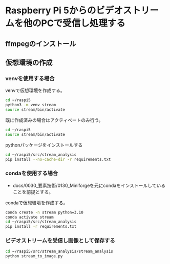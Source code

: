 # Raspberry Pi 5からのビデオストリームを他のPCで受信し処理する
## ffmpegのインストール

## 仮想環境の作成
### venvを使用する場合
venvで仮想環境を作成する。
```bash
cd ~/raspi5
python3 -m venv stream
source stream/bin/activate
```
既に作成済みの場合はアクティベートのみ行う。
```bash
cd ~/raspi5
source stream/bin/activate
```
pythonパッケージをインストールする
```bash
cd ~/raspi5/src/stream_analysis
pip install --no-cache-dir -r requirements.txt
```

### condaを使用する場合
* docs/0030_要素技術/0130_Miniforgeを元にcondaをインストールしていることを前提とする。

condaで仮想環境を作成する。
```bash
conda create -n stream python=3.10
conda activate stream
cd ~/raspi5/src/stream_analysis
pip install -r requirements.txt
```

### ビデオストリームを受信し画像として保存する
```bash
cd ~/raspi5/src/stream_analysis/stream_analysis
python stream_to_image.py
```